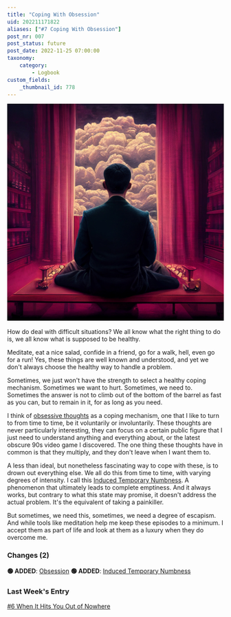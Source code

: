 ```yaml
---
title: "Coping With Obsession"
uid: 202211171822
aliases: ["#7 Coping With Obsession"]
post_nr: 007
post_status: future
post_date: 2022-11-25 07:00:00
taxonomy:
    category:
        - Logbook
custom_fields:
    _thumbnail_id: 778
---
```


![A man with a clouded mind](/_images/image-coping-with-obsession.jpg "Coping With Obsession")

How do deal with difficult situations? We all know what the right thing to do is, we all know what is supposed to be healthy.

Meditate, eat a nice salad, confide in a friend, go for a walk, hell, even go for a run! Yes, these things are well known and understood, and yet we don't always choose the healthy way to handle a problem. 

Sometimes, we just won't have the strength to select a healthy coping mechanism. Sometimes we want to hurt. Sometimes, we need to. Sometimes the answer is not to climb out of the bottom of the barrel as fast as you can, but to remain in it, for as long as you need. 

I think of [obsessive thoughts](./obsession.md) as a coping mechanism, one that I like to turn to from time to time, be it voluntarily or involuntarily. These thoughts are never particularly interesting, they can focus on a certain public figure that I just need to understand anything and everything about, or the latest obscure 90s video game I discovered. The one thing these thoughts have in common is that they multiply, and they don't leave when I want them to. 

A less than ideal, but nonetheless fascinating way to cope with these, is to drown out everything else. We all do this from time to time, with varying degrees of intensity. I call this [Induced Temporary Numbness](./induced-temporary-numbness.md). A phenomenon that ultimately leads to complete emptiness. And it always works, but contrary to what this state may promise, it doesn't address the actual problem. It's the equivalent of taking a painkiller.

But sometimes, we need this, sometimes, we need a degree of escapism. And while tools like meditation help me keep these episodes to a minimum. I accept them as part of life and look at them as a luxury when they do overcome me.

### Changes (2)
**🟢 ADDED**: [Obsession](./obsession.md)
**🟢 ADDED**: [Induced Temporary Numbness](./induced-temporary-numbness.md)

### Last Week's Entry
[#6 When It Hits You Out of Nowhere](./when-it-hits-you-out-of-nowhere.md)